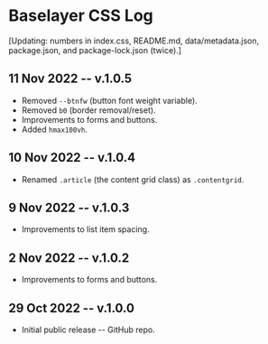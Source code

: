 
# Baselayer CSS Log

[Updating: numbers in index.css, README.md, data/metadata.json, package.json, and package-lock.json (twice).]

## 11 Nov 2022 -- v.1.0.5

* Removed `--btnfw` (button font weight variable).
* Removed `b0` (border removal/reset).
* Improvements to forms and buttons.
* Added `hmax100vh`.

## 10 Nov 2022 -- v.1.0.4

* Renamed `.article` (the content grid class) as `.contentgrid`.

## 9 Nov 2022 -- v.1.0.3

* Improvements to list item spacing.

## 2 Nov 2022 -- v.1.0.2

* Improvements to forms and buttons.

## 29 Oct 2022 -- v.1.0.0

* Initial public release -- GitHub repo.